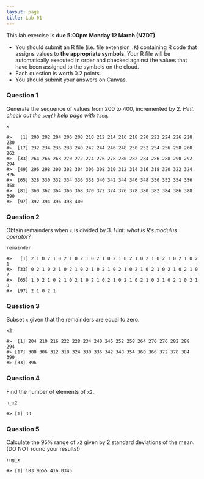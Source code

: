 ```yaml
---
layout: page
title: Lab 01
---
```


This lab exercise is **due 5:00pm Monday 12 March (NZDT)**.

-   You should submit an R file (i.e. file extension `.R`) containing R
    code that assigns values to **the appropriate symbols**. Your R file
    will be automatically executed in order and checked against the
    values that have been assigned to the symbols on the cloud.
-   Each question is worth 0.2 points.
-   You should submit your answers on Canvas.

### Question 1

Generate the sequence of values from 200 to 400, incremented by 2.
*Hint: check out the `seq()` help page with `?seq`.*

    x

    #>   [1] 200 202 204 206 208 210 212 214 216 218 220 222 224 226 228 230
    #>  [17] 232 234 236 238 240 242 244 246 248 250 252 254 256 258 260 262
    #>  [33] 264 266 268 270 272 274 276 278 280 282 284 286 288 290 292 294
    #>  [49] 296 298 300 302 304 306 308 310 312 314 316 318 320 322 324 326
    #>  [65] 328 330 332 334 336 338 340 342 344 346 348 350 352 354 356 358
    #>  [81] 360 362 364 366 368 370 372 374 376 378 380 382 384 386 388 390
    #>  [97] 392 394 396 398 400

### Question 2

Obtain remainders when `x` is divided by 3. *Hint: what is R’s modulus
operator?*

    remainder

    #>   [1] 2 1 0 2 1 0 2 1 0 2 1 0 2 1 0 2 1 0 2 1 0 2 1 0 2 1 0 2 1 0 2 1
    #>  [33] 0 2 1 0 2 1 0 2 1 0 2 1 0 2 1 0 2 1 0 2 1 0 2 1 0 2 1 0 2 1 0 2
    #>  [65] 1 0 2 1 0 2 1 0 2 1 0 2 1 0 2 1 0 2 1 0 2 1 0 2 1 0 2 1 0 2 1 0
    #>  [97] 2 1 0 2 1

### Question 3

Subset `x` given that the remainders are equal to zero.

    x2

    #>  [1] 204 210 216 222 228 234 240 246 252 258 264 270 276 282 288 294
    #> [17] 300 306 312 318 324 330 336 342 348 354 360 366 372 378 384 390
    #> [33] 396

### Question 4

Find the number of elements of `x2`.

    n_x2

    #> [1] 33

### Question 5

Calculate the 95% range of `x2` given by 2 standard deviations of the
mean. (DO NOT round your results!)

    rng_x

    #> [1] 183.9655 416.0345

